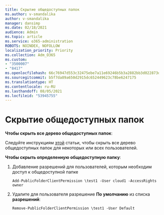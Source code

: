 ```yaml
---
title: Скрытие общедоступных папок
ms.author: v-smandalika
author: v-smandalika
manager: dansimp
ms.date: 02/18/2021
audience: Admin
ms.topic: article
ms.service: o365-administration
ROBOTS: NOINDEX, NOFOLLOW
localization_priority: Priority
ms.collection: Adm_O365
ms.custom:
- "3500007"
- "8417"
ms.openlocfilehash: 66c76947d553c32475ebe7a11e69246b5b3a2882bb3d022873d85b93b3e87887
ms.sourcegitcommit: b5f7da89a650d2915dc652449623c78be6247175
ms.translationtype: HT
ms.contentlocale: ru-RU
ms.lasthandoff: 08/05/2021
ms.locfileid: "53945755"
---
```

# <a name="hide-public-folders"></a>Скрытие общедоступных папок

**Чтобы скрыть все дерево общедоступных папок**:

Следуйте инструкциям [этой](https://aka.ms/ControlPF) статьи, чтобы скрыть все дерево общедоступных папок для некоторых или всех пользователей.

**Чтобы скрыть определенную общедоступную папку**:

1. Добавление разрешений для пользователей, которым необходим доступ к общедоступной папке

    `Add-PublicFolderClientPermission \test1 -User cloud1 -AccessRights owner`

2. Удалите для пользователя разрешение **По умолчанию** из списка **разрешений**:

    `Remove-PublicFolderClientPermission \test1 -User Default`
